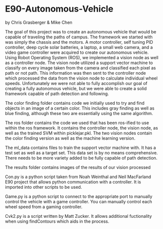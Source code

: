 # E90-Autonomous-Vehicle
by Chris Grasberger & Mike Chen

The goal of this project was to create an autonomous vehicle that would be capable of traveling the paths of campus. The framework we started with was simply the chassis and the motors. A motor controller, self tuning PID controller, deep cycle solar batteries, a laptop, a small web camera, and a video game controller were acquired to create our autonomous vehicle. Using Robot Operating System (ROS), we implemented a vision node as well as a controller node. The vision node utilized a support vector machine to classify on every image taken from the camera and classified each pixel as path or not path. This information was then sent to the controller node which processed the data from the vision node to calculate individual wheel speeds. Unfortunately we were not able to fully accomplish our goal of creating a fully autonomous vehicle, but we were able to create a solid framework capable of path detection and following.  

The color finding folder contains code we initially used to try and find objects
in an image of a certain color. This includes gray finding as well as blue finding, although these two are essentially using the same algorithm.

The ros folder contains the code we used that has been ros-ified to use within
the ros framework. It contains the controller node, the vision node, as well as
the trained SVM within picklejar.pkl. The two vision nodes contain the color
finding version as well as the machine learning version.

The ml_data contains files to train the support vector machine with. It has
a test set as well as a target set. This data set is by no means comprehensive.
There needs to be more variety added to be fully capable of path detection.

The results folder contains images of the results of our vision processed

Con.py is a python script taken from Noah Weinthal and Neil MacFarland E90 project
that allows python communication with a controller. It is imported into other
scripts to be used.

Game.py is a python script to connect to the appropriate port to manually control
the vehicle with a game controller. You can manually control each wheel speed from a gaming controller.

Cvk2.py is a script written by Matt Zucker. It allows additional fuctionality
when using findContours which aids in the process.

